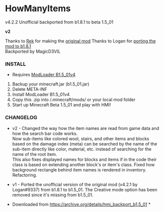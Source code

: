 # HowManyItems 
v4.2.2 Unofficial backported from b1.8.1 to beta 1.5_01  

**v2**  
  
Thanks to [Rek](https://github.com/rekadoodle) for making the [original mod](https://github.com/rekadoodle/HowManyItems/releases/tag/v4.2) 
Thanks to Logan for [porting the mod to b1.8.1](https://www.mediafire.com/file/bd1e8w8nh5l1pg5)  
Backported by MagicD3VIL  
  
### INSTALL  
* Requires [ModLoader B1.5_01v4](https://archive.org/details/modloader-b1.5_01v4)
1. Backup your minecraft.jar (b1.5_01.jar)  
2. Delete META-INF  
3. Install ModLoader B1.5_01v4  
4. Copy this .zip into /.minecraft/mods/ or your local mod folder  
5. Start up Minecraft Beta 1.5_01 and play with HMI! 

### CHANGELOG
* v2 - Changed the way how the item names are read from game data and how the search bar code works.  
       Now sub-items like colored wool, stairs, and other items and blocks based on the damage index (meta) can be searched by the name of the sub-item directly like color, material, etc. instead of searching for the name of the root item.  
       This also fixes displayed names for blocks and items if in the code their class is based on extending another block's or item's class.
       Fixed how background rectangle behind item names is rendered in inventory.
       Refactoring.
* v1 - Ported the unofficial version of the original mod (v4.2.1 by Logan#9337) from b1.8.1 to b1.5_01. The Creative mode option has been removed since it's missing from b1.5_01.  
  
* Downloaded from https://archive.org/details/hmi_backport_b1.5_01 *  
